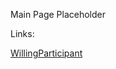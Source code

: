 <!-- https://sneepypixels.github.io/index.html -->
Main Page Placeholder


Links:

[WillingParticipant](https://sneepypixels.github.io/Projects/3D/WillingParticipant)
